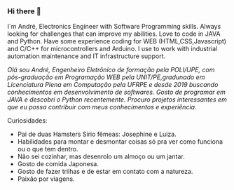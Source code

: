 ### Hi there 👋

<!--
**Andre1312/Andre1312** is a ✨ _special_ ✨ repository because its `README.md` (this file) appears on your GitHub profile.

Here are some ideas to get you started:
-->
<!--
- 🔭 I’m currently working on ...
- 🌱 I’m currently learning ...
- 👯 I’m looking to collaborate on ...
- 🤔 I’m looking for help with ...
- 💬 Ask me about ...
- 📫 How to reach me: ...
- 😄 Pronouns: ...
- ⚡ Fun fact: ...
-->
I´m André, Electronics Engineer with Software Programming skills. Always looking for challenges that can improve my abilities. Love to code in JAVA and Python. Have some experience coding for WEB (HTML,CSS,Javascript) and C/C++ for microcontrollers and Arduino. I use to work with industrial automation maintenance and IT infrastructure support.

_Olá sou André, Engenheiro Eletrônico de formação pela POLI/UPE, com pós-graduação em Programação WEB pela UNIT/PE,gradunado em Licenciatura Plena em Computação pela UFRPE e desde 2019 buscando conhecimentos em desenvolvimento de softwares. Gosto de programar em JAVA e descobri o Python recentemente. Procuro projetos interessantes em que eu possa contribuir com meus conhecimentos e experiência._

Curiosidades:
* Pai de duas Hamsters Sírio fêmeas: Josephine e Luiza.
* Habilidades para montar e desmontar coisas só pra ver como funciona ou o que tem dentro.
* Não sei cozinhar, mas desenrolo um almoço ou um jantar.
* Gosto de comida Japonesa.
* Gosto de fazer trilhas e de estar em contato com a natureza.
* Paixão por viagens.
